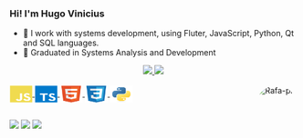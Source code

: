 ### Hi! I'm Hugo Vinicius 

- 🔭 I work with systems development, using Fluter, JavaScript, Python, Qt and SQL languages.
- 🌱 Graduated in Systems Analysis and Development


<div align="center">
  <a href="https://github.com/hvinicius">
  <img height="200em" src="https://github-readme-stats.vercel.app/api?username=hvinicius&show_icons=true&theme=dark&include_all_commits=true&count_private=true"/>
  <img height="200em" src="https://github-readme-stats.vercel.app/api/top-langs/?username=hvinicius&layout=small&langs_count=7&theme=dark"/>
</div>
  
  <div style="display: inline_block"><br>
  <img align="center" alt="Rafa-Js" height="30" width="40" src="https://raw.githubusercontent.com/devicons/devicon/master/icons/javascript/javascript-plain.svg">
  <img align="center" alt="Rafa-Ts" height="30" width="40" src="https://raw.githubusercontent.com/devicons/devicon/master/icons/typescript/typescript-plain.svg">
  <img align="center" alt="Rafa-HTML" height="30" width="40" src="https://raw.githubusercontent.com/devicons/devicon/master/icons/html5/html5-original.svg">
  <img align="center" alt="Rafa-CSS" height="30" width="40" src="https://raw.githubusercontent.com/devicons/devicon/master/icons/css3/css3-original.svg">
  <img align="center" alt="Rafa-Python" height="30" width="40" src="https://raw.githubusercontent.com/devicons/devicon/master/icons/python/python-original.svg">
  <img align="right" alt="Rafa-pic" height="100" style="border-radius:50px;" src="https://media.giphy.com/media/fwbZnTftCXVocKzfxR/giphy.gif?cid=ecf05e471d0tltb3gmskiklptpg140ky32j4ddwctbm8pnps&rid=giphy.gif&ct=g">
    </div>
  
##
  
  <div>
    <a href="https://www.instagram.com/hugovinicius/" target="_blank"><img src="https://img.shields.io/badge/Instagram-E4405F?style=for-the-badge&logo=instagram&logoColor=white" target="_blank"></a>
  <a href = "mailto:hvinicius@outlook.com"><img src="https://img.shields.io/badge/-Gmail-%23333?style=for-the-badge&logo=gmail&logoColor=white" target="_blank"></a>
  <a href="https://www.linkedin.com/in/hugo-vinicius-pinto-ba899863/" target="_blank"><img src="https://img.shields.io/badge/-LinkedIn-%230077B5?style=for-the-badge&logo=linkedin&logoColor=white" target="_blank"></a> 
     
  </div>
